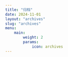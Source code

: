 ```yaml
---
title: "归档"
date: 2024-11-01
layout: "archives"
slug: "archives"
menu:
    main:
        weight: 2
        params: 
            icon: archives
---
```

